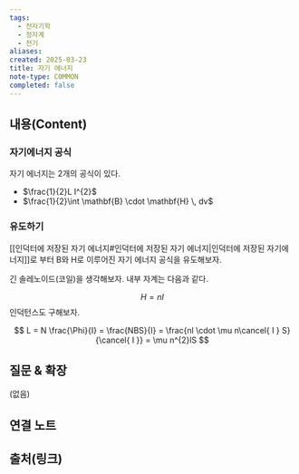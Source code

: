 ```yaml
---
tags:
  - 전자기학
  - 정자계
  - 전기
aliases: 
created: 2025-03-23
title: 자기 에너지
note-type: COMMON
completed: false
---
```


## 내용(Content)

### 자기에너지 공식

자기 에너지는 2개의 공식이 있다.

- $\frac{1}{2}L I^{2}$
- $\frac{1}{2}\int \mathbf{B} \cdot \mathbf{H}  \, dv$

### 유도하기

[[인덕터에 저장된 자기 에너지#인덕터에 저장된 자기 에너지|인덕터에 저장된 자기에너지]]로 부터 B와 H로 이루어진 자기 에너지 공식을 유도해보자.

긴 솔레노이드(코일)을 생각해보자. 내부 자계는 다음과 같다.

$$
H = nI
$$
인덕턴스도 구해보자.

$$
L = N \frac{\Phi}{I} = \frac{NBS}{I} =  \frac{nl \cdot \mu n\cancel{ I } S}{\cancel{ I }} = \mu n^{2}lS
$$
## 질문 & 확장

(없음)

## 연결 노트

## 출처(링크)


